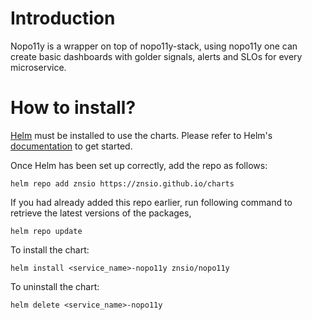 # Introduction

Nopo11y is a wrapper on top of nopo11y-stack, using nopo11y one can create basic dashboards with golder signals, alerts and SLOs for every microservice.

# How to install?

[Helm](https://helm.sh) must be installed to use the charts. Please refer to
Helm's [documentation](https://helm.sh/docs) to get started.

Once Helm has been set up correctly, add the repo as follows:

    helm repo add znsio https://znsio.github.io/charts

If you had already added this repo earlier, run following command to retrieve the latest versions of the packages,

    helm repo update

To install the chart:

    helm install <service_name>-nopo11y znsio/nopo11y

To uninstall the chart:

    helm delete <service_name>-nopo11y